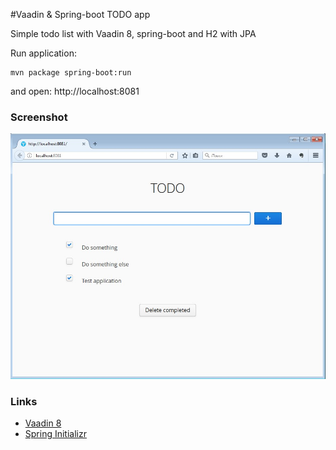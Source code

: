#Vaadin & Spring-boot TODO app

Simple todo list with Vaadin 8, spring-boot and H2 with JPA

Run application:
```
mvn package spring-boot:run
```
and open: http://localhost:8081


### Screenshot
![screenshot](Screenshot.jpg)


### Links
* [Vaadin 8](https://vaadin.com/framework)
* [Spring Initializr](https://start.spring.io/)